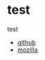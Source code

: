 # test
test

* [github](https://github.com/thibaultfriedrich-backup/test-raven)
* [mozilla](https://www.mozilla.org/fr/firefox/new/)
